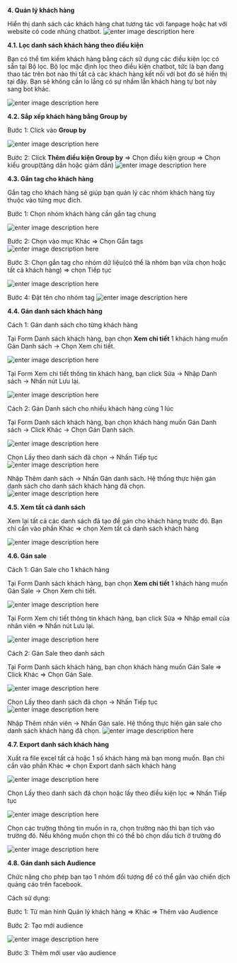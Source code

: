  **4. Quản lý khách hàng**

Hiển thị danh sách các khách hàng chat tương tác với fanpage hoặc hat với website có code nhúng chatbot.
![enter image description here](https://static8.muarecdn.com/original/muare/images/2019/11/19/5383917_65.png)

 **4.1. Lọc danh sách khách hàng theo điều kiện**

Bạn có thể tìm kiếm khách hàng bằng cách sử dụng các điều kiện lọc có sẵn tại Bộ lọc. Bộ lọc mặc định lọc theo điều kiện chatbot, tức là bạn đang thao tác trên bot nào thì tất cả các khách hàng kết nối với bot đó sẽ hiển thị tại đây. Bạn sẽ không cần lo lắng có sự nhầm lẫn khách hàng tự bot này sang bot khác.

![enter image description here](https://static8.muarecdn.com/original/muare/images/2019/11/19/5383918_66.png)

 **4.2. Sắp xếp khách hàng bằng Group by**

Bước 1: Click vào **Group by**

![enter image description here](https://static8.muarecdn.com/original/muare/images/2019/11/19/5383932_67.png)

Bước 2: Click **Thêm điều kiện Group by** => Chọn điều kiện group => Chọn kiểu group(tăng dần hoặc giảm dần)
![enter image description here](https://static8.muarecdn.com/original/muare/images/2019/11/19/5383939_68.png)

 **4.3. Gắn tag cho khách hàng**

Gắn tag cho khách hàng sẽ giúp bạn quản lý các nhóm khách hàng tùy thuộc vào từng mục đích.

Bước 1: Chọn nhóm khách hàng cần gắn tag chung

![enter image description here](https://static8.muarecdn.com/original/muare/images/2019/11/19/5383940_69.png)

Bước 2: Chọn vào mục Khác => Chọn Gắn tags
![enter image description here](https://static8.muarecdn.com/original/muare/images/2019/11/19/5383941_70.png)

Bước 3: Chọn gắn tag cho nhóm dữ liệu(có thể là nhóm bạn vừa chọn hoặc tất cả khách hàng) => chọn Tiếp tục

![enter image description here](https://static8.muarecdn.com/original/muare/images/2019/11/19/5383942_71.png)

Bước 4: Đặt tên cho nhóm tag
![enter image description here](https://static8.muarecdn.com/original/muare/images/2019/11/19/5383943_72.png)

 **4.4. Gán danh sách khách hàng**

Cách 1: Gán danh sách cho từng khách hàng

Tại Form Danh sách khách hàng, bạn chọn **Xem chi tiết** 1 khách hàng muốn Gán Danh sách -> Chọn Xem chi tiết.

![enter image description here](https://static8.muarecdn.com/original/muare/images/2019/11/19/5383944_73.png)

Tại Form Xem chi tiết thông tin khách hàng, bạn click Sửa -> Nhập Danh sách -> Nhấn nút Lưu lại.

![enter image description here](https://static8.muarecdn.com/original/muare/images/2019/11/19/5383945_74.png)

Cách 2: Gán Danh sách cho nhiều khách hàng cùng 1 lúc

Tại Form Danh sách khách hàng, bạn chọn khách hàng muốn Gán Danh sách -> Click Khác -> Chọn Gán Danh sách.

![enter image description here](https://static8.muarecdn.com/original/muare/images/2019/11/19/5383956_75.png)

Chọn Lấy theo danh sách đã chọn -> Nhấn Tiếp tục
![enter image description here](https://static8.muarecdn.com/original/muare/images/2019/11/19/5383957_76.png)

Nhập Thêm danh sách -> Nhấn Gán danh sách. Hệ thống thực hiện gán danh sách cho danh sách khách hàng đã chọn.
![enter image description here](https://static8.muarecdn.com/original/muare/images/2019/11/19/5383959_77.png)

 **4.5. Xem tất cả danh sách**

Xem lại tất cả các danh sách đã tạo để gán cho khách hàng trước đó. Bạn chỉ cần vào phần Khác => chọn Xem tất cả danh sách khách hàng

![enter image description here](https://static8.muarecdn.com/original/muare/images/2019/11/19/5383960_78.png)

 **4.6. Gán sale**

Cách 1: Gán Sale cho 1 khách hàng

Tại Form Danh sách khách hàng, bạn chọn **Xem chi tiết** 1 khách hàng muốn Gán Sale -> Chọn Xem chi tiết.

![enter image description here](https://static8.muarecdn.com/original/muare/images/2019/11/19/5383961_79.png)

Tại Form Xem chi tiết thông tin khách hàng, bạn click Sửa => Nhập email của nhân viên => Nhấn nút Lưu lại.

![enter image description here](https://static8.muarecdn.com/original/muare/images/2019/11/19/5383962_80.png)

Cách 2: Gán Sale theo danh sách

Tại Form Danh sách khách hàng, bạn chọn khách hàng muốn Gán Sale => Click Khác => Chọn Gán Sale.

![enter image description here](https://static8.muarecdn.com/original/muare/images/2019/11/19/5383963_81.png)

Chọn Lấy theo danh sách đã chọn -> Nhấn Tiếp tục
![enter image description here](https://static8.muarecdn.com/original/muare/images/2019/11/19/5383964_82.png)

Nhập Thêm nhân viên -> Nhấn Gán sale. Hệ thống thực hiện gán sale cho danh sách khách hàng đã chọn.
![enter image description here](https://static8.muarecdn.com/original/muare/images/2019/11/19/5383965_83.png)

 **4.7. Export danh sách khách hàng**

Xuất ra file excel tất cả hoặc 1 số khách hàng mà bạn mong muốn. Bạn chỉ cần vào phần Khác => chọn Export danh sách khách hàng

![enter image description here](https://static8.muarecdn.com/original/muare/images/2019/11/19/5383966_84.png)

Chọn Lấy theo danh sách đã chọn hoặc lấy theo điều kiện lọc => Nhấn Tiếp tục

![enter image description here](https://static8.muarecdn.com/original/muare/images/2019/11/19/5383967_85.png)

Chọn các trường thông tin muốn in ra, chọn trường nào thì bạn tích vào trường đó. Nếu không muốn chọn thì có thể bỏ chọn dấu tích ở trường đó

![enter image description here](https://static8.muarecdn.com/original/muare/images/2019/11/19/5383968_86.png)

 **4.8. Gán danh sách Audience**

Chức năng cho phép bạn tạo 1 nhóm đối tượng để có thể gắn vào chiến dịch quảng cáo trên facebook.

Cách sử dụng:

Bước 1: Từ màn hình Quản lý khách hàng => Khác => Thêm vào Audience

Bước 2: Tạo mới audience

![enter image description here](https://static8.muarecdn.com/original/muare/images/2019/11/19/5383974_87.png)

Bước 3: Thêm mới user vào audience